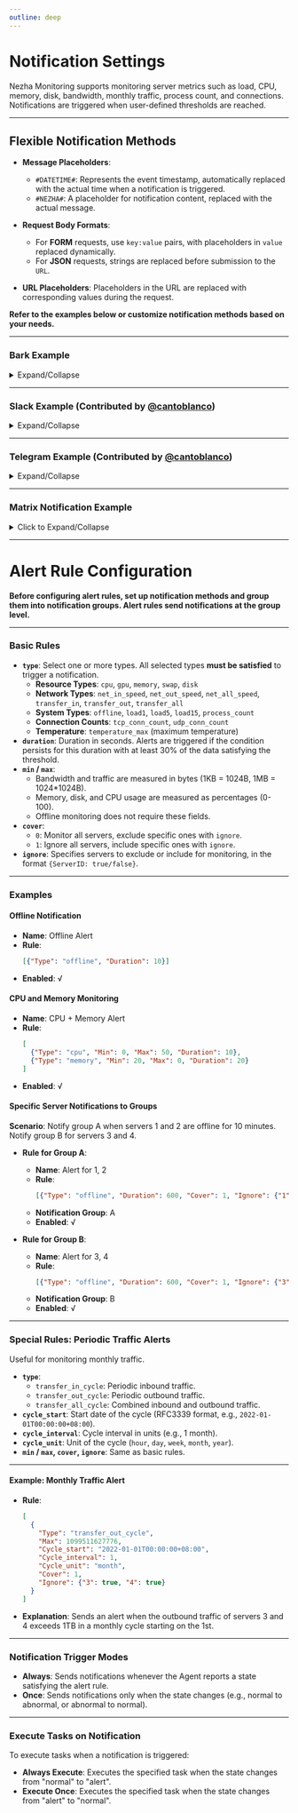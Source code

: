 ```yaml
---
outline: deep
---
```


# Notification Settings

Nezha Monitoring supports monitoring server metrics such as load, CPU, memory, disk, bandwidth, monthly traffic, process count, and connections. Notifications are triggered when user-defined thresholds are reached.

---

## Flexible Notification Methods

- **Message Placeholders**: 
  - `#DATETIME#`: Represents the event timestamp, automatically replaced with the actual time when a notification is triggered.
  - `#NEZHA#`: A placeholder for notification content, replaced with the actual message.

- **Request Body Formats**:
  - For **FORM** requests, use `key:value` pairs, with placeholders in `value` replaced dynamically.
  - For **JSON** requests, strings are replaced before submission to the `URL`.

- **URL Placeholders**: Placeholders in the URL are replaced with corresponding values during the request.

**Refer to the examples below or customize notification methods based on your needs.**

---

### Bark Example

<details>
  <summary>Expand/Collapse</summary>

- **Name**: Bark
- **URL Composition**:
  - GET Requests: `/:key/:body`, `/:key/:title/:body`, or `/:key/:category/:title/:body`
  - POST Requests: `/push`
- **Request Method**: GET or POST
- **Request Type**: 
  - GET: Default
  - POST: `form`
- **Body** (POST Example):
  ```json
  {
    "title": "#SERVER.NAME#",
    "device_key": "xxxxxxxxx",
    "body": "#NEZHA#",
    "icon": "https://xxxxxxxx/nz.png"
  }
  ```

</details>

---

### Slack Example (Contributed by [@cantoblanco](https://github.com/cantoblanco))

<details>
  <summary>Expand/Collapse</summary>

#### URL Parameter Setup

1. **Create a Slack App**: Visit [Slack API](https://api.slack.com/apps) and create a new App.
2. **Enable Incoming Webhook**: Add and activate Incoming Webhooks on the App's settings page.
3. **Generate Webhook URL**: Add a new webhook to a workspace, select a channel, and authorize. Copy the generated URL.

**Notification Configuration:**

- **Name**: Slack
- **URL**: `https://hooks.slack.com/services/XXXXXXXXX/XXXXXXXXX/XXXXXXXXXXXXXXXXXXXXXXXX`
- **Request Method**: POST
- **Request Type**: JSON
- **Body**:
  ```json
  {
    "text": "#NEZHA#"
  }
  ```

</details>

---

### Telegram Example (Contributed by [@cantoblanco](https://github.com/cantoblanco))

<details>
  <summary>Expand/Collapse</summary>

#### URL Parameter Setup

1. **Create a Bot**: Use [@BotFather](https://t.me/BotFather) to create a bot and get its token.
2. **Retrieve User ID**: Use [@userinfobot](https://t.me/userinfobot) to find your user ID.
3. **Send a Test Message**: Send a message to your bot to activate communication.

**Notification Configuration:**

- **Name**: Telegram
- **URL**: `https://api.telegram.org/bot<Your_Bot_Token>/sendMessage?chat_id=<Your_User_ID>&text=#NEZHA#`
- **Request Method**: GET
- **Request Type**: Default
- **Body**: None

**Note**: Replace `<Your_Bot_Token>` and `<Your_User_ID>` with actual values.

</details>

---

### Matrix Notification Example

<details>
  <summary>Click to Expand/Collapse</summary>

#### Parameter Description

- **Variable Replacement**: Replace the following variables with actual values:
  - `$YOUR_HOME_SERVER`: Address of your Matrix server.
  - `$YOUR_NEZHA_URL`: URL of your Nezha Dashboard.
  - `$YOUR_MATRIX_USERNAME`: Your Matrix username.
  - `$YOUR_MATRIX_PASSWD`: Your Matrix password.
  - `$YOUR_MATRIX_TOKEN`: Matrix access token.
  - `$ROOM_ID`: ID of the Matrix room where notifications will be sent.

---

#### Retrieve Access Token

Use the following command to obtain `YOUR_MATRIX_TOKEN`:

```bash
curl -XPOST -d '{"type": "m.login.password", "identifier": {"user": "$YOUR_MATRIX_USERNAME", "type": "m.id.user"}, "password": "$YOUR_MATRIX_PASSWD"}' "https://$YOUR_HOME_SERVER/_matrix/client/r0/login"
```

---

#### Notification Configuration

- **Name**: Matrix
- **URL**: `https://$YOUR_HOME_SERVER/_matrix/client/r0/rooms/$ROOM_ID/send/m.room.message`
- **Request Method**: `POST`
- **Request Type**: `JSON`
- **Headers**:
  ```json
  {
    "Authorization": "Bearer $YOUR_MATRIX_TOKEN"
  }
  ```
- **Body**:
  ```json
  {
    "msgtype": "m.text",
    "format": "org.matrix.custom.html",
    "formatted_body": "<h1><a href=\"$YOUR_NEZHA_URL\" target=\"_blank\">Nezha Dashboard</a></h1><ul><li>Time: #DATETIME#</li><li>Message: #NEZHA#</li></ul>",
    "body": "#NEZHA#"
  }
  ```

---

### Steps to Use

1. **Replace Variables**: Replace all `$` prefixed variables with your actual values.
2. **Obtain Token**: Use the command above to retrieve `YOUR_MATRIX_TOKEN`.
3. **Configure Request**: Fill in the URL, Headers, and Body as described.
4. **Send Notifications**: The configured notification will be sent to the specified Matrix room.

</details>

---

# Alert Rule Configuration

**Before configuring alert rules, set up notification methods and group them into notification groups. Alert rules send notifications at the group level.**

---

### Basic Rules

- **`type`**: Select one or more types. All selected types **must be satisfied** to trigger a notification.
  - **Resource Types**: `cpu`, `gpu`, `memory`, `swap`, `disk`
  - **Network Types**: `net_in_speed`, `net_out_speed`, `net_all_speed`, `transfer_in`, `transfer_out`, `transfer_all`
  - **System Types**: `offline`, `load1`, `load5`, `load15`, `process_count`
  - **Connection Counts**: `tcp_conn_count`, `udp_conn_count`
  - **Temperature**: `temperature_max` (maximum temperature)
- **`duration`**: Duration in seconds. Alerts are triggered if the condition persists for this duration with at least 30% of the data satisfying the threshold.
- **`min` / `max`**:
  - Bandwidth and traffic are measured in bytes (1KB = 1024B, 1MB = 1024\*1024B).
  - Memory, disk, and CPU usage are measured as percentages (0-100).
  - Offline monitoring does not require these fields.
- **`cover`**:
  - `0`: Monitor all servers, exclude specific ones with `ignore`.
  - `1`: Ignore all servers, include specific ones with `ignore`.
- **`ignore`**: Specifies servers to exclude or include for monitoring, in the format `{ServerID: true/false}`.

---

### Examples

#### Offline Notification

- **Name**: Offline Alert
- **Rule**:
  ```json
  [{"Type": "offline", "Duration": 10}]
  ```
- **Enabled**: √

#### CPU and Memory Monitoring

- **Name**: CPU + Memory Alert
- **Rule**:
  ```json
  [
    {"Type": "cpu", "Min": 0, "Max": 50, "Duration": 10},
    {"Type": "memory", "Min": 20, "Max": 0, "Duration": 20}
  ]
  ```
- **Enabled**: √

#### Specific Server Notifications to Groups

**Scenario**: Notify group A when servers 1 and 2 are offline for 10 minutes. Notify group B for servers 3 and 4.

- **Rule for Group A**:
  - **Name**: Alert for 1, 2
  - **Rule**:
    ```json
    [{"Type": "offline", "Duration": 600, "Cover": 1, "Ignore": {"1": true, "2": true}}]
    ```
  - **Notification Group**: A
  - **Enabled**: √

- **Rule for Group B**:
  - **Name**: Alert for 3, 4
  - **Rule**:
    ```json
    [{"Type": "offline", "Duration": 600, "Cover": 1, "Ignore": {"3": true, "4": true}}]
    ```
  - **Notification Group**: B
  - **Enabled**: √

---

### Special Rules: Periodic Traffic Alerts

Useful for monitoring monthly traffic.

- **`type`**:
  - `transfer_in_cycle`: Periodic inbound traffic.
  - `transfer_out_cycle`: Periodic outbound traffic.
  - `transfer_all_cycle`: Combined inbound and outbound traffic.
- **`cycle_start`**: Start date of the cycle (RFC3339 format, e.g., `2022-01-01T00:00:00+08:00`).
- **`cycle_interval`**: Cycle interval in units (e.g., 1 month).
- **`cycle_unit`**: Unit of the cycle (`hour`, `day`, `week`, `month`, `year`).
- **`min` / `max`, `cover`, `ignore`**: Same as basic rules.

---

#### Example: Monthly Traffic Alert

- **Rule**:
  ```json
  [
    {
      "Type": "transfer_out_cycle",
      "Max": 1099511627776,
      "Cycle_start": "2022-01-01T00:00:00+08:00",
      "Cycle_interval": 1,
      "Cycle_unit": "month",
      "Cover": 1,
      "Ignore": {"3": true, "4": true}
    }
  ]
  ```
- **Explanation**: Sends an alert when the outbound traffic of servers 3 and 4 exceeds 1TB in a monthly cycle starting on the 1st.

---

### Notification Trigger Modes

- **Always**: Sends notifications whenever the Agent reports a state satisfying the alert rule.
- **Once**: Sends notifications only when the state changes (e.g., normal to abnormal, or abnormal to normal).

---

### Execute Tasks on Notification

To execute tasks when a notification is triggered:

- **Always Execute**: Executes the specified task when the state changes from "normal" to "alert".
- **Execute Once**: Executes the specified task when the state changes from "alert" to "normal".

